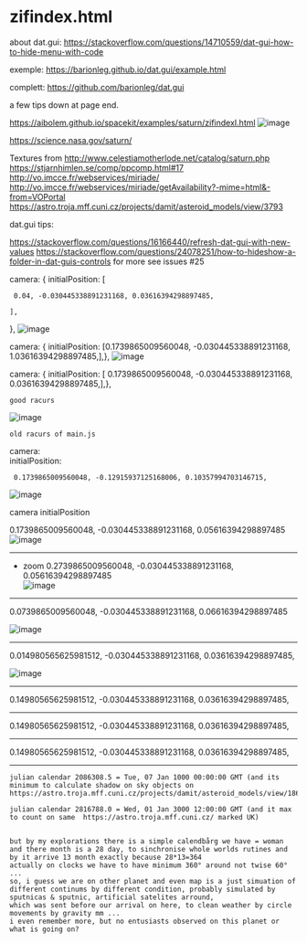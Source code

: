 # zifindex.html

about dat.gui: https://stackoverflow.com/questions/14710559/dat-gui-how-to-hide-menu-with-code

exemple: https://barionleg.github.io/dat.gui/example.html

complett: https://github.com/barionleg/dat.gui

a few tips down at page end.

https://aibolem.github.io/spacekit/examples/saturn/zifindexI.html
![image](https://github.com/aibolem/spacekit/assets/102619282/995e7813-b163-4ad0-b825-9d94b4bf98aa)


https://science.nasa.gov/saturn/

Textures from http://www.celestiamotherlode.net/catalog/saturn.php
https://stjarnhimlen.se/comp/ppcomp.html#17
http://vo.imcce.fr/webservices/miriade/
http://vo.imcce.fr/webservices/miriade/getAvailability?-mime=html&-from=VOPortal
https://astro.troja.mff.cuni.cz/projects/damit/asteroid_models/view/3793


dat.gui tips: 

https://stackoverflow.com/questions/16166440/refresh-dat-gui-with-new-values
https://stackoverflow.com/questions/24078251/how-to-hideshow-a-folder-in-dat-guis-controls
for more see issues #25

  camera: {
    initialPosition: [
  
     0.04, -0.030445338891231168, 0.03616394298897485, 
      
    ],
  },
![image](https://github.com/aibolem/spacekit/assets/102619282/4a497060-bac5-4301-bbce-80d6c15cea42)

camera: {
    initialPosition: [0.1739865009560048, -0.030445338891231168, 1.03616394298897485,],},
![image](https://github.com/aibolem/spacekit/assets/102619282/ff9c7fa3-c60b-45e6-90a2-cdd7e552877f)


camera: {
    initialPosition: [ 0.1739865009560048, -0.030445338891231168, 0.03616394298897485,],},

    good racurs
![image](https://github.com/aibolem/spacekit/assets/102619282/27aa5873-889e-44d7-8cb6-73773ac1b8cf)


    old racurs of main.js
  camera:  
    initialPosition: 
  
     0.1739865009560048, -0.12915937125168006, 0.10357994703146715,
      

  ![image](https://github.com/aibolem/spacekit/assets/102619282/8ca3aa75-2e57-428c-b946-53d639f169f2)

  camera 
    initialPosition 
  
   0.1739865009560048, -0.030445338891231168, 0.05616394298897485
    ![image](https://github.com/aibolem/spacekit/assets/102619282/43f65412-6c66-4369-a1cb-c03a2a75620e)

_____________________________________________________________________________________________________________________________________    

   - zoom  0.2739865009560048, -0.030445338891231168, 0.05616394298897485   
    ![image](https://github.com/aibolem/spacekit/assets/102619282/440c3636-527b-4578-ba96-e5ecc713a20a)

________________________________________________________________________________________________________________________________________

0.0739865009560048, -0.030445338891231168, 0.06616394298897485

![image](https://github.com/aibolem/spacekit/assets/102619282/cc31e539-c757-4b05-bdc2-22e881ef373c)

__________________________________________________________________________________________________________________________________________

0.014980565625981512, -0.030445338891231168, 0.03616394298897485,

![image](https://github.com/aibolem/spacekit/assets/102619282/474c1d65-8ff7-4d81-8b42-8a7488b0d5ba)

_____________________________________________________________________________________________________________________________________


 0.14980565625981512, -0.030445338891231168, 0.03616394298897485,


______________________________________________________________________________________________________________________________________


 0.14980565625981512, -0.030445338891231168, 0.03616394298897485,


______________________________________________________________________________________________________________________________________


 0.14980565625981512, -0.030445338891231168, 0.03616394298897485,


______________________________________________________________________________________________________________________________________



    julian calendar 2086308.5 = Tue, 07 Jan 1000 00:00:00 GMT (and its minimum to calculate shadow on sky objects on https://astro.troja.mff.cuni.cz/projects/damit/asteroid_models/view/1863)

    julian calendar 2816788.0 = Wed, 01 Jan 3000 12:00:00 GMT (and it max to count on same  https://astro.troja.mff.cuni.cz/ marked UK)


    but by my explorations there is a simple calendbårg we have = woman and there month is a 28 day, to sinchronise whole worlds rutines and by it arrive 13 month exactly because 28*13=364
    actually on clocks we have to have minimum 360° around not twise 60° ... 
    so, i guess we are on other planet and even map is a just simuation of different continums by different condition, probably simulated by sputnicas & sputnic, artificial satelites arround, 
    which was sent before our arrival on here, to clean weather by circle movements by gravity mm ... 
    i even remember more, but no entusiasts observed on this planet or what is going on?


